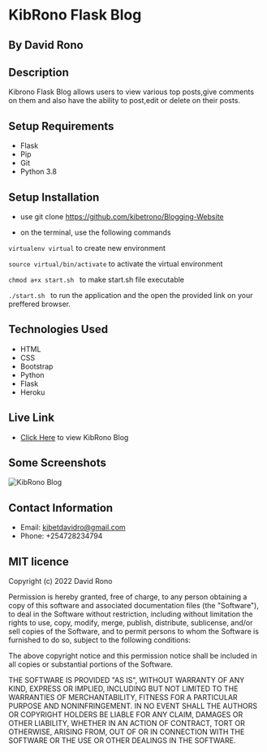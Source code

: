 # KibRono Flask Blog

## By David Rono

## Description
Kibrono Flask Blog allows users to view various top posts,give comments on them and also have the ability to post,edit or delete on their posts.

## Setup Requirements

* Flask
* Pip
* Git
* Python 3.8

## Setup Installation

* use git clone  https://github.com/kibetrono/Blogging-Website

* on the terminal, use the following commands

 
``` virtualenv virtual ``` to create new environment

```source virtual/bin/activate``` to activate the virtual environment

```chmod a+x start.sh ``` to make start.sh file executable

```./start.sh ``` to run the application and the open the provided link on your preffered browser.


## Technologies Used

* HTML
* CSS
* Bootstrap
* Python
* Flask
* Heroku

## Live Link

* [Click Here](https://kibronoblog.herokuapp.com/) to view KibRono Blog

## Some Screenshots


![KibRono Blog](blog.png)

## Contact Information

* Email: kibetdavidro@gmail.com
* Phone: +254728234794


## MIT licence

<p>Copyright (c) 2022 David Rono </p>

Permission is hereby granted, free of charge, to any person obtaining
a copy of this software and associated documentation files (the
"Software"), to deal in the Software without restriction, including
without limitation the rights to use, copy, modify, merge, publish,
distribute, sublicense, and/or sell copies of the Software, and to
permit persons to whom the Software is furnished to do so, subject to
the following conditions:

The above copyright notice and this permission notice shall be
included in all copies or substantial portions of the Software.

THE SOFTWARE IS PROVIDED "AS IS", WITHOUT WARRANTY OF ANY KIND,
EXPRESS OR IMPLIED, INCLUDING BUT NOT LIMITED TO THE WARRANTIES OF
MERCHANTABILITY, FITNESS FOR A PARTICULAR PURPOSE AND
NONINFRINGEMENT. IN NO EVENT SHALL THE AUTHORS OR COPYRIGHT HOLDERS BE
LIABLE FOR ANY CLAIM, DAMAGES OR OTHER LIABILITY, WHETHER IN AN ACTION
OF CONTRACT, TORT OR OTHERWISE, ARISING FROM, OUT OF OR IN CONNECTION
WITH THE SOFTWARE OR THE USE OR OTHER DEALINGS IN THE SOFTWARE.

